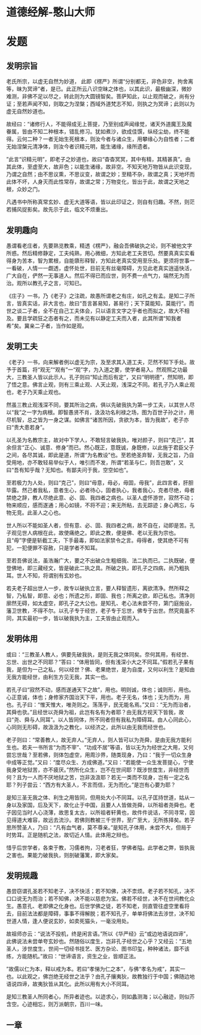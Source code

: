 # 道德经解-憨山大师

# 发题

## 发明宗旨

老氏所宗，以虚无自然为妙道， 此即《楞严》所谓“分别都无，非色非空，拘舍离等，昧为冥谛”者，是已。此正所云八识空昧之体也，以其此识，最极幽深，微妙难测，非佛不足以尽之，转此则为大圆镜智矣。菩萨知此，以止观而破之，尚有分证；至若声闻不知，则取之为涅槃；西域外道梵志不知，则执之为冥谛；此则以为虚无自然妙道也。

故经曰：“诸修行人，不能得成无上菩提，乃至别成声闻缘觉，诸天外道魔王及魔眷属，皆由不知二种根本，错乱修习。犹如煮沙，欲成佳馔，纵经尘劫，终不能得。云何二种？一者无始生死根本，则汝今者与诸众生，用攀缘心为自性者；二者无始涅槃元清净体，则汝今者识精元明，能生诸缘，缘所遗者。


”此言“识精元明”，即老子之妙道也，故曰“杳杳冥冥，其中有精，其精甚真”。由其此体，至虚至大，故非色；以能生诸缘，故非空。不知天地万物皆从此识变现，乃谓之自然；由不思议熏，不思议变，故谓之妙；至精不杂，故谓之真；天地坏而此体不坏，人身灭而此性常存，故谓之常；万物变化，皆出于此，故谓之天地之根，众妙之门。

凡遇书中所称真常玄妙、虚无大道等语，皆以此印证之，则自有归趣。不然，则茫若捕风捉影矣。故先示于此，临文不烦重出。


## 发明趣向

愚谓看老庄者，先要熟览教乘，精透《楞严》，融会吾佛破执之论，则不被他文字所惑。然后精修静定，工夫纯熟，用心微细，方知此老工夫苦切。然要真真实实看得身为苦本，智为累根，自能隳形释智，方知此老真实受用至乐处。更须将世事一一看破，人情一一觑透，虚怀处世，目前无有丝毫障碍，方见此老真实逍遥快活，广大自在，俨然一无事道人。然后不得已而应世，则不费一点气力，端然无为而治。观所以教孔子之言，可知已。

《庄子》一书，乃《老子》之注疏，故愚所谓老之有庄，如孔之有孟。是知二子所言，皆真实话，非大言也，故曰“吾言甚易知，甚易行；天下莫能知，莫能行”。而世之谈二子者，全不在自己工夫体会，只以语言文字之乎者也而拟之，故大不相及。要且学疏狂之态者有之，而未见有以静定工夫而入者，此其所谓“知我者希”矣。冀亲二子者，当作如是观。

## 发明工夫

《老子》一书，向来解者例以虚无为宗，及至求其入道工夫，茫然不知下手处。故予于首篇，将“观无”“观有”一“观”字，为入道之要，使学者易入。然观照之功最大，三教圣人皆以此示人。孔子则曰“知止而后有定”，又曰“明明德”，然知明，即了悟之意。佛言止观，则有三乘止观、人天止观，浅深之不同。若孔子乃人乘止观也，老子乃天乘止观也。

然虽三教止观浅深不同，要其所治之病，俱以先破我执为第一步工夫，以其世人尽以“我”之一字为病根。即智愚贤不肖，汲汲功名利禄之场，图为百世子孙之计，用尽机智，总之皆为一身之谋。如佛言“诸苦所因，贪欲为本，皆为我故”，老子亦曰“贵大患若身”。

以孔圣为名教宗主，故对中下学人，不敢轻言破我执，唯对颜子，则曰“克己”，其余但言“正心、诚意、修身”而已。然心既正，意既诚，身既修，以此施于君臣父子之间，各尽其诚，即此是道，所谓“为名教设”也。至若绝圣弃智，无我之旨，乃自受用地，亦不敢轻易举似于人，唯引而不发，所谓“若圣与仁，则吾岂敢”，又曰“吾有知乎哉？无知也。有鄙夫问于我，空空如也”。

至若极力为人处，则曰“克己”，则曰“毋意，毋必，毋固，毋我”，此四言者，肝胆毕露。然己者我私，意者生心，必者待心，固者执心，我者我心，克者尽绝，毋者禁绝之辞，教人尽绝此意、必、固、我四者之病也。以圣人虚怀游世，寂然不动；物来顺应，感而遂通；用心如镜，不将不迎；来无所粘，去无踪迹；身心两忘，与物无竞。此圣人之心也。

世人所以不能如圣人者，但有意、必、固、我四者之病，故不自在，动即是苦。孔子观见世人病根在此，故使痛绝之。即此之教，便是佛、老以无我为宗也。且“毋”字便是斩截工夫，下手最毒，即如法家禁令之言。毋得者，使其绝不可有犯，一犯便罪不容赦，只是学者不知耳。

至若吾佛说法，虽浩瀚广大，要之不出破众生粗细我、法二执而已。二执既破，便登佛地，即三藏经文，皆是破此二执之具。所破之执，即孔子之四病，尚乃粗执耳。世人不知，将谓别有玄妙也。

若夫老子超出世人一步，故专以破执立言，要人释智遗形，离欲清净。然所释之智，乃私智，即意、必也；所遗之形，即固、我也；所离之欲，即己私也。清净则廓然无碍，如太虚空，即孔子之大公也。是知孔、老心法未尝不符，第门庭施设，藩卫世教，不得不尔。以孔子专于经世，老子专于忘世，佛专于出世。然究竟虽不同，其实最初一步，皆以破我执为主，工夫皆由止观而入。

## 发明体用

或曰：“三教圣人教人，俱要先破我执，是则无我之体同矣。奈何其用，有经世、忘世、出世之不同耶？”答曰：“体用皆同，但有浅深小大之不同耳。”假若孔子果有我，是但为一己之私，何以经世？佛、老果绝世，是为自度，又何以利生？是知由无我方能经世，由利生方见无我，其实一也。

若孔子曰“寂然不动，感而遂通天下之故”，用也。明则诚，体也；诚则形，用也。心正意诚，体也；身修家齐国治天下平，用也。老子无名，体也；无为而为，用也。孔子曰：“惟天惟大，唯尧则之。荡荡乎，民无能名焉。”又曰：“无为而治者，其舜也欤。”且经世以尧舜为祖，此岂有名有为者耶？由无我方视天下皆我，故曰“尧、舜与人同耳”。以人皆同体，所不同者但有我私为障碍耳。由人心同此心，心同则无形碍，故汲汲为之教化，以经济之，此所以由无我而经世也。

老子则曰：“常善教人，故无弃人。”无弃人，则人皆可以为尧舜，是由无我方能利生也。若夫一书所言“为而不宰”、“功成不居”等语，皆以无为为经世之大用，又何尝忘世哉？至若佛，则体包虚空，用周沙界，随类现身，乃曰：“我于一切众生身中成等正觉。”又曰：“度尽众生、方成佛道。”又曰：“若能使一众生发菩提心，宁使我身受地狱苦，亦不疲厌。”然所化众生，岂不在世间耶？既涉世度生，非经世而何？且为一人而不厌地狱之苦，岂非汲汲耶？若无一类而不现身，岂有一定之名耶？列子尝云：“西方有大圣人，不言而信，无为而化。”是岂有心要为耶？

是知三圣无我之体、利生之用皆同，但用处大小不同耳。以孔子匡持世道，姑从一身以及家国，后及天下，故化止于中国，且要人人皆做尧舜，以所祖者尧舜也。老子因见当时人心浇薄，故思复太古，以所祖者轩黄也，故件件说话，不同寻常，因见得道大难容，故远去流沙。若佛则教被三千世界，至广至大，无所拣择矣。若子思所赞圣人，乃曰：“凡有血气者，莫不尊亲。”是知孔子体用，未尝不大，但局于时势耳。正是随机之法，故切近人情。此体用之辩也。

惜乎后世学者，各束于教，习儒者拘，习老者狂，学佛者隘。此学者之弊，皆执我之害也。果能力破我执，则剖破藩篱，即大家矣。

## 发明规趣

愚尝窃谓孔圣若不知老子，决不快活；若不知佛，决不柰烦。老子若不知孔，决不口口说无为而治；若不知佛，决不能以慈悲为宝。佛若不经世，决不在世间教化众生。愚意孔、老即佛之化身也。后世学佛之徒，若不知老，则直管往虚空里看将去，目前法法都是障碍，事事不得解脱；若不知孔子，单单将佛法去涉世，决不知世道人情，逢人便说玄妙，如卖死猫头，一毫没用处。

故祖师亦云：“说法不投机，终是闲言语。”所以《华严经》云“或边地语说四谛”，此佛说法未尝单夸玄妙也。然随俗以度生，岂非孔子经世之心乎？又经云：“五地圣人，涉世度生，世间一切经书技艺、医方杂论、图书印玺，种种诸法，靡不该练，方能随机。”故曰：“世谛语言，资生之业，皆顺正法。

”故儒以仁为本，释以戒为本。若曰“孝悌为仁之本”，与佛“孝名为戒”，其实一也。以此观之，佛岂绝无经世之法乎？由孔子攘夷狄，故教独行于中国；佛随边地语说四谛，故夷狄皆从其化。此所以用有大小不同耳。

是知三教圣人所同者心，所异者迹也。以迹求心，则如蠡测海；以心融迹，则似芥含空。心迹相忘，则万派朝宗，百川一味。

## 一章